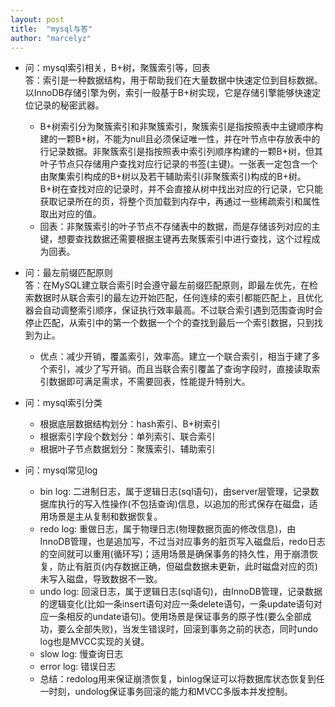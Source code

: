 ```yaml
---
layout: post
title:  "mysql与答"
author: "marcelyz"
---
```


- 问：mysql索引相关，B+树，聚簇索引等，回表<br/>
答：索引是一种数据结构，用于帮助我们在大量数据中快速定位到目标数据。以InnoDB存储引擎为例，索引一般基于B+树实现，它是存储引擎能够快速定位记录的秘密武器。
    * B+树索引分为聚簇索引和非聚簇索引，聚簇索引是指按照表中主键顺序构建的一颗B+树，不能为null且必须保证唯一性，并在叶节点中存放表中的行记录数据。非聚簇索引是指按照表中索引列顺序构建的一颗B+树，但其叶子节点只存储用户查找对应行记录的书签(主键)。一张表一定包含一个由聚集索引构成的B+树以及若干辅助索引(非聚簇索引)构成的B+树。B+树在查找对应的记录时，并不会直接从树中找出对应的行记录，它只能获取记录所在的页，将整个页加载到内存中，再通过一些稀疏索引和属性取出对应的值。
    * 回表：非聚簇索引的叶子节点不存储表中的数据，而是存储该列对应的主键，想要查找数据还需要根据主键再去聚簇索引中进行查找，这个过程成为回表。  

- 问：最左前缀匹配原则<br>
答：在MySQL建立联合索引时会遵守最左前缀匹配原则，即最左优先，在检索数据时从联合索引的最左边开始匹配，任何连续的索引都能匹配上，且优化器会自动调整索引顺序，保证执行效率最高。不过联合索引遇到范围查询时会停止匹配，从索引中的第一个数据一个个的查找到最后一个索引数据，只到找到为止。
    * 优点：减少开销，覆盖索引，效率高。建立一个联合索引，相当于建了多个索引，减少了写开销。而且当联合索引覆盖了查询字段时，直接读取索引数据即可满足需求，不需要回表，性能提升特别大。  

- 问：mysql索引分类<br>
    * 根据底层数据结构划分：hash索引、B+树索引
    * 根据索引字段个数划分：单列索引、联合索引
    * 根据叶子节点数据划分：聚簇索引、辅助索引  

- 问：mysql常见log  
    * bin log: 二进制日志，属于逻辑日志(sql语句)，由server层管理，记录数据库执行的写入性操作(不包括查询)信息，以追加的形式保存在磁盘，适用场景是主从复制和数据恢复。
    * redo log: 重做日志，属于物理日志(物理数据页面的修改信息)，由InnoDB管理，也是追加写，不过当对应事务的脏页写入磁盘后，redo日志的空间就可以重用(循环写)；适用场景是确保事务的持久性，用于崩溃恢复，防止有脏页(内存数据正确，但磁盘数据未更新，此时磁盘对应的页)未写入磁盘，导致数据不一致。
    * undo log: 回滚日志，属于逻辑日志(sql语句)，由InnoDB管理，记录数据的逻辑变化(比如一条insert语句对应一条delete语句，一条update语句对应一条相反的undate语句)。使用场景是保证事务的原子性(要么全部成功，要么全部失败)，当发生错误时，回滚到事务之前的状态，同时undo log也是MVCC实现的关键。
    * slow log: 慢查询日志  
    * error log: 错误日志  
    * 总结：redolog用来保证崩溃恢复，binlog保证可以将数据库状态恢复到任一时刻，undolog保证事务回滚的能力和MVCC多版本并发控制。